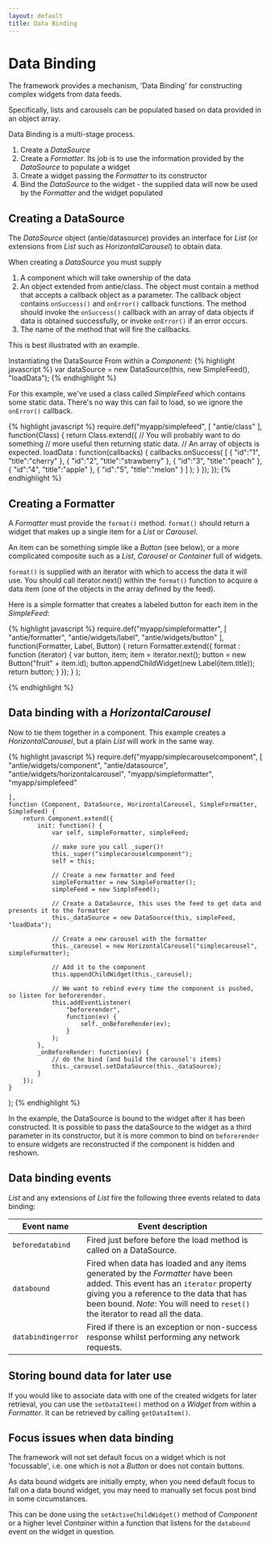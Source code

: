 ```yaml
---
layout: default
title: Data Binding
---
```


# Data Binding

The framework provides a mechanism, 'Data Binding' for constructing complex widgets from data feeds.

Specifically, lists and carousels can be populated based on data provided in an object array.

Data Binding is a multi-stage process.

1. Create a _DataSource_
2. Create a _Formatter_. Its job is to use the information provided by the _DataSource_ to populate a widget
3. Create a widget passing the _Formatter_ to its constructor
4. Bind the _DataSource_ to the widget - the supplied data will now be used by the _Formatter_ and the widget populated

## Creating a DataSource
The _DataSource_ object (antie/datasource) provides an interface for _List_ (or extensions from _List_ such as _HorizontalCarousel_) to obtain data. 

When creating a _DataSource_ you must supply 

1. A component which will take ownership of the data
2. An object extended from antie/class. The object must contain a method that accepts a callback object as a parameter. The callback object contains `onSuccess()` and `onError()` callback functions. The method should invoke the `onSuccess()` callback with an array of data objects if data is obtained successfully, or invoke `onError()` if an error occurs.
3. The name of the method that will fire the callbacks.

This is best illustrated with an example.

Instantiating the DataSource
From within a _Component_:
{% highlight javascript %}
var dataSource = new DataSource(this, new SimpleFeed(), "loadData");
{% endhighlight %}

For this example, we've used a class called _SimpleFeed_ which contains some static data. There's no way this can fail to load, so we ignore the `onError()` callback.

{% highlight javascript %}
require.def("myapp/simplefeed",
    [
        "antie/class"
    ],
    function(Class) {
        return Class.extend({
            // You will probably want to do something
            // more useful then returning static data.
            // An array of objects is expected.
            loadData : function(callbacks) {
                callbacks.onSuccess(
                    [
                        {
                            "id":"1",
                            "title":"cherry"
                        },
                        {
                            "id":"2",
                            "title":"strawberry"
                        },
                        {
                            "id":"3",
                            "title":"peach"
                        },
                        {
                            "id":"4",
                            "title":"apple"
                        },
                        {
                            "id":"5",
                            "title":"melon"
                        }
                    ]
                );
            }
        });
    });
{% endhighlight %}

## Creating a Formatter

A _Formatter_ must provide the `format()` method. `format()` should return a widget that makes up a single item for a _List_ or _Carousel_.

An item can be something simple like a _Button_ (see below), or a more complicated composite such as a _List_, _Carousel_ or _Container_ full of widgets.

`format()` is supplied with an iterator with which to access the data it will use. 
You should call iterator.next() within the `format()` function to acquire a data item (one of the objects in the array defined by the feed).

Here is a simple formatter that creates a labeled button for each item in the _SimpleFeed_:

{% highlight javascript %}
require.def("myapp/simpleformatter",
    [
        "antie/formatter",
        "antie/widgets/label",
        "antie/widgets/button"
    ],
    function(Formatter, Label, Button) {
        return Formatter.extend({
            format : function (iterator) {
                var button, item;
                item = iterator.next();
                button = new Button("fruit" + item.id);
                button.appendChildWidget(new Label(item.title));
                return button;
            }
        });
    }
);

{% endhighlight %}

## Data binding with a _HorizontalCarousel_

Now to tie them together in a component. This example creates a _HorizontalCarousel_, but a plain _List_ will work in the same way.

{% highlight javascript %}
require.def("myapp/simplecarouselcomponent",
    [
        "antie/widgets/component",
        "antie/datasource",
        "antie/widgets/horizontalcarousel",
        "myapp/simpleformatter",
        "myapp/simplefeed"

    ],
    function (Component, DataSource, HorizontalCarousel, SimpleFormatter, SimpleFeed) {
        return Component.extend({
            init: function() {
                var self, simpleFormatter, simpleFeed;
                
                // make sure you call _super()!
                this._super("simplecarouselcomponent");
                self = this;
                
                // Create a new formatter and feed
                simpleFormatter = new SimpleFormatter();
                simpleFeed = new SimpleFeed();
                
                // Create a DataSource, this uses the feed to get data and presents it to the formatter
                this._dataSource = new DataSource(this, simpleFeed, "loadData");
                
                // Create a new carousel with the formatter
                this._carousel = new HorizontalCarousel("simplecarousel", simpleFormatter);
                
                // Add it to the component
                this.appendChildWidget(this._carousel);
                
                // We want to rebind every time the component is pushed, so listen for beforerender.           
                this.addEventListener(
                    "beforerender", 
                    function(ev) { 
                        self._onBeforeRender(ev); 
                    }
                );
            },
            _onBeforeRender: function(ev) {
                // do the bind (and build the carousel's items)
                this._carousel.setDataSource(this._dataSource);
            }
        });
    }
);
{% endhighlight %}

In the example, the DataSource is bound to the widget after it has been constructed. It is possible to pass the dataSource to the widget as a third parameter in its constructor, but it is more common to bind on `beforerender` to ensure widgets are reconstructed if the component is hidden and reshown.

## Data binding events

_List_ and any extensions of _List_ fire the following three events related to data binding:

| Event name         | Event description      |
| ------------------ | ---------------------- |
| `beforedatabind`   | Fired just before before the load method is called on a DataSource. |
| `databound`        | Fired when data has loaded and any items generated by the _Formatter_ have been added. This event has an `iterator` property giving you a reference to the data that has been bound. *Note:* You will need to `reset()` the iterator to read all the data. |
| `databindingerror` | Fired if there is an exception or non-success response whilst performing any network requests. |

## Storing bound data for later use

If you would like to associate data with one of the created widgets for later retrieval, you can use the `setDataItem()` method on a _Widget_ from within a _Formatter_. It can be retrieved by calling `getDataItem()`.

## Focus issues when data binding

The framework will not set default focus on a widget which is not 'focussable', i.e. one which is not a _Button_ or does not contain buttons.

As data bound widgets are initially empty, when you need default focus to fall on a data bound widget, you may need to manually set focus post bind in some circumstances.

This can be done using the `setActiveChildWidget()` method of _Component_ or a higher level _Container_ within a function that listens for the `databound` event on the widget in question.

